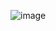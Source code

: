 ![image](https://github.com/jishnukm9/echomesh/assets/99253054/f10d1391-10ac-463b-a06d-e37c825e49ac)
